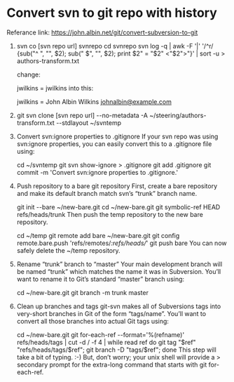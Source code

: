 Convert svn to git repo with history
====================================

Referance link: https://john.albin.net/git/convert-subversion-to-git

1. svn co [svn repo url] svnrepo
    cd svnrepo
    svn log -q | awk -F '|' '/^r/ {sub("^ ", "", $2); sub(" $", "", $2); print $2" = "$2" <"$2">"}' | sort -u > authors-transform.txt

    change:

    jwilkins = jwilkins <jwilkins>
    into this:

    jwilkins = John Albin Wilkins <johnalbin@example.com>

2. git svn clone  [svn repo url] --no-metadata -A ~/steering/authors-transform.txt --stdlayout ~/svntemp

3. Convert svn:ignore properties to .gitignore
    If your svn repo was using svn:ignore properties, you can easily convert this to a .gitignore file using:

    cd ~/svntemp
    git svn show-ignore > .gitignore
    git add .gitignore
    git commit -m 'Convert svn:ignore properties to .gitignore.'

4. Push repository to a bare git repository
    First, create a bare repository and make its default branch match svn’s “trunk” branch name.

    git init --bare ~/new-bare.git
    cd ~/new-bare.git
    git symbolic-ref HEAD refs/heads/trunk
    Then push the temp repository to the new bare repository.

    cd ~/temp
    git remote add bare ~/new-bare.git
    git config remote.bare.push 'refs/remotes/*:refs/heads/*'
    git push bare
    You can now safely delete the ~/temp repository.

5. Rename “trunk” branch to “master”
    Your main development branch will be named “trunk” which matches the name it was in Subversion. You’ll want to rename it to Git’s standard “master” branch using:

    cd ~/new-bare.git
    git branch -m trunk master

6. Clean up branches and tags
    git-svn makes all of Subversions tags into very-short branches in Git of the form “tags/name”. You’ll want to convert all those branches into actual Git tags using:

    cd ~/new-bare.git
    git for-each-ref --format='%(refname)' refs/heads/tags |
    cut -d / -f 4 |
    while read ref
    do
      git tag "$ref" "refs/heads/tags/$ref";
      git branch -D "tags/$ref";
    done
    This step will take a bit of typing. :-) But, don’t worry; your unix shell will provide a > secondary prompt for the extra-long command that starts with git for-each-ref.






